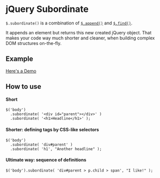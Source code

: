 jQuery Subordinate
==================

`$.subordinate()` is a combination of [`$.append()`](http://api.jquery.com/append/) and [`$.find()`](http://api.jquery.com/find/).

It appends an element but returns this new created jQuery object.
That makes your code way much shorter and cleaner, when building complex DOM structures on-the-fly.

## Example ##
[Here's a Demo](http://bl.ocks.org/brainedia/a837f5ef9f4921f126f2) 

## How to use ##

#### Short ####
```
$('body')
  .subordinate( '<div id="parent"></div>' )
  .subordinate( '<h1>Headline</h1>' );
```

#### Shorter: defining tags by CSS-like selectors ####
```
$('body')
  .subordinate( 'div#parent' )
  .subordinate( 'h1', "Another headline" );
```

#### Ultimate way: sequence of definitions ####
```
$('body').subordinate( 'div#parent > p.child > span', "I like!" );
```
